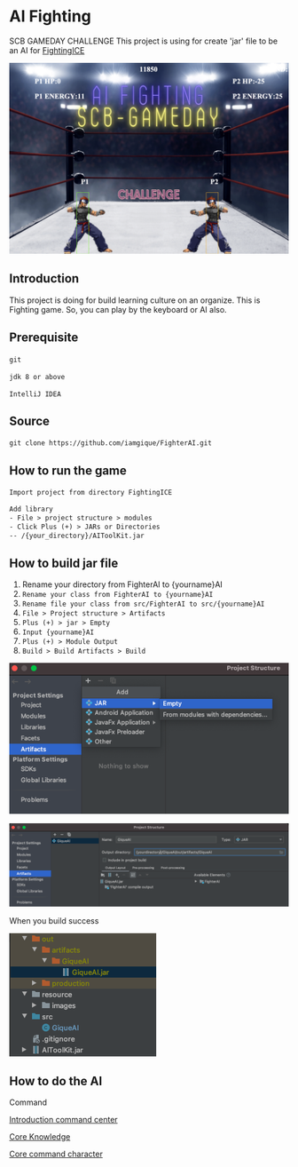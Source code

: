 # AI Fighting
SCB GAMEDAY CHALLENGE
This project is using for create 'jar' file to be an AI for [FightingICE](https://github.com/iamgique/FightingICE.git)

![Alt text](resource/images/screenshot.png?raw=true "AI Fighting Screenshot")

## Introduction
This project is doing for build learning culture on an organize.
This is Fighting game. So, you can play by the keyboard or AI also.

## Prerequisite
`git`

`jdk 8 or above`

`IntelliJ IDEA`

## Source
`git clone https://github.com/iamgique/FighterAI.git`

## How to run the game
`Import project from directory FightingICE`

```
Add library
- File > project structure > modules 
- Click Plus (+) > JARs or Directories
-- /{your_directory}/AIToolKit.jar
```

## How to build jar file
1. Rename your directory from FighterAI to {yourname}AI
2. `Rename your class from FighterAI to {yourname}AI`
3. `Rename file your class from src/FighterAI to src/{yourname}AI`
4. `File > Project structure > Artifacts`
5. `Plus (+) > jar > Empty`
6. `Input {yourname}AI`
7. `Plus (+) > Module Output`
8. `Build > Build Artifacts > Build`

![Alt text](resource/images/artifacts_jar_empty.png?raw=true "Artifacts Screenshot")

![Alt text](resource/images/giqueai_artifacts_screenshot.png?raw=true "Artifacts Screenshot")

When you build success

![Alt text](resource/images/out.png?raw=true "JAR Screenshot")

## How to do the AI
Command 

[Introduction command center](http://www.ice.ci.ritsumei.ac.jp/~ftgaic/Downloadfiles/Introduction%20of%20the%20CommandCenter%20class.pdf)

[Core Knowledge](http://www.ice.ci.ritsumei.ac.jp/~ftgaic/index-2a.html)

[Core command character](http://www.ice.ci.ritsumei.ac.jp/~ftgaic/Downloadfiles/Information%20about%20the%20character.pdf)

